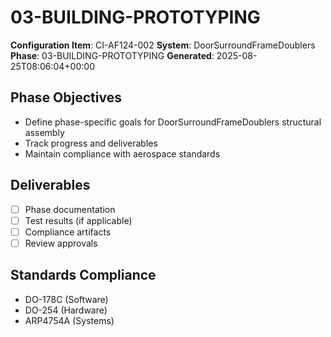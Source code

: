# 03-BUILDING-PROTOTYPING

**Configuration Item**: CI-AF124-002
**System**: DoorSurroundFrameDoublers
**Phase**: 03-BUILDING-PROTOTYPING
**Generated**: 2025-08-25T08:06:04+00:00

## Phase Objectives
- Define phase-specific goals for DoorSurroundFrameDoublers structural assembly
- Track progress and deliverables
- Maintain compliance with aerospace standards

## Deliverables
- [ ] Phase documentation
- [ ] Test results (if applicable)
- [ ] Compliance artifacts
- [ ] Review approvals

## Standards Compliance
- DO-178C (Software)
- DO-254 (Hardware)
- ARP4754A (Systems)

